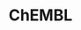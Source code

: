 ---
layout: default
bigquery: https://console.cloud.google.com/bigquery?p=patents-public-data&d=ebi_chembl&page=dataset
citation: '"The ChEMBL database in 2017." Anna Gaulton, Anne Hersey, Michał Nowotka,
  A Patrícia Bento, Jon Chambers, David Mendez, Prudence Mutowo, Francis Atkinson,
  Louisa J Bellis, Elena Cibrián-Uhalte, Mark Davies, Nathan Dedman, Anneli Karlsson,
  María Paula Magariños, John P Overington, George Papadatos, Ines Smit, Andrew R
  Leach Nucleic acids Research (2017) 45 (Database Issue), D945-D954'
contributors: European Bioinformatics Institute
cost: None
description: ChEMBL Data is a manually curated database of small molecules used in
  drug discovery, including information about existing patented drugs.
documentation: 'schema: https://www.ebi.ac.uk/chembl/db_schema


  '
last_edit: Mon, 04 Apr 2022 19:07:30 GMT
location: https://console.cloud.google.com/marketplace/product/google_patents_public_datasets/chembl
maintained_by: EMBL-EBI, an outstation of European Molecular Biology Laboratory
related_publications: '

  ChEMBL: towards direct deposition of bioassay data.


  Mendez D, Gaulton A, Bento AP, Chambers J, De Veij M, Félix E, Magariños MP, Mosquera
  JF, Mutowo P, Nowotka M, Gordillo-Marañón M, Hunter F, Junco L, Mugumbate G, Rodriguez-Lopez
  M, Atkinson F, Bosc N, Radoux CJ, Segura-Cabrera A, Hersey A, Leach AR.


  — Nucleic Acids Res. 2019; 47(D1):D930-D940. doi: 10.1093/nar/gky1075

  '
schema_fields:
- assay_organism
- idx
- bao_id
- ro3_pass
- mc_organism
- uo_units
- activity_comment
- mc_target_accession
- standard_value
- therapeutic_flag
- l7
- cell_ontology_id
- journal
- dosage_form
- smarts
- comments
- ap_id
- name
- warnref_id
- uberon_id
- ad_type
- ddd_id
- accession
- component_type
- enzyme_name
- irac_code
- potential_duplicate
- drug_record_id
- polymer_flag
- frac_class_id
- mol_irac_id
- usan_substem
- metabolite_record_id
- units
- last_active
- withdrawn_class
- prediction_method
- mol_atc_id
- prod_pat_id
- hbd
- standard_units
- parent_id
- domain_name
- protclasssyn_id
- nda_type
- standard_relation
- start_position
- syn_type
- oral
- pubmed_id
- molregno
- standard_upper_value
- aidx
- cell_source_tax_id
- assay_tissue
- l6
- active_molregno
- ref_id
- binding_site_comment
- publication_number
- sequence
- patent_no
- ddd_units
- warning_country
- aromatic_rings
- helm_notation
- pathway_id
- targrel_id
- creation_date
- site_name
- cell_name
- submission_date
- domain_description
- tissue_id
- hba
- protein_class_desc
- class_level
- molfile
- pathway_key
- mesh_heading
- warning_class
- structure_type
- patent_expire_date
- downgraded
- published_units
- res_stem_id
- substrate_record_id
- data_validity_comment
- mw_monoisotopic
- withdrawn_reason
- compsyn_id
- orig_description
- assay_source
- assay_strain
- level3_description
- sei
- clo_id
- indication_class
- usan_year
- first_in_class
- standard_inchi
- patent_id
- irac_class_id
- selectivity_comment
- direct_interaction
- organism
- assay_class_id
- ridx
- curated_by
- parent_molregno
- level5
- assay_desc
- max_phase
- drug_substance_flag
- l1
- ddd_admr
- warning_description
- smid
- num_ro5_violations
- published_relation
- abstract
- delist_flag
- innovator_company
- upper_value
- route
- assay_type
- atc_code
- version
- co_stem_id
- approval_date
- set_name
- value
- major_class
- type
- full_molformula
- met_conversion
- mw_freebase
- assay_tax_id
- efo_id
- parent_type
- l8
- disease_efficacy
- status
- l3
- std_act_id
- source
- mechanism_comment
- warning_id
- molecular_mechanism
- log_id
- cx_most_bpka
- ingredient
- chebi_par_id
- path
- relationship
- molsyn_id
- compd_id
- formulation_id
- assay_id
- db_source
- domain_id
- molecule_type
- priority
- protein_class_id
- ddd_value
- cellosaurus_id
- hrac_class_id
- cell_source_tissue
- availability_type
- level4_description
- src_assay_id
- component_synonym
- first_approval
- bao_format
- synonyms
- species_group_flag
- tid
- who_extra
- warning_type
- inorganic_flag
- targcomp_id
- cidx
- alert_set_id
- doi
- parent_go_id
- sitecomp_id
- standard_inchi_key
- sequence_md5sum
- db_version
- authors
- assay_test_type
- level4
- num_lipinski_ro5_violations
- efo_term
- pref_name
- domain_type
- qudt_units
- description
- drugind_id
- as_id
- mutation
- alogp
- pchembl_value
- toid
- bao_endpoint
- alert_id
- stem
- max_phase_for_ind
- mol_frac_id
- mecref_id
- canonical_smiles
- indref_id
- mol_hrac_id
- full_mwt
- oc_id
- active_ingredient
- compound_key
- acd_logd
- acd_most_apka
- hbd_lipinski
- definition
- metref_id
- confidence
- comp_go_id
- lle
- protein_class_synonym
- level2
- standard_type
- enzyme_tid
- relationship_type
- curation_comment
- issue
- hba_lipinski
- cpd_str_alert_id
- actsm_id
- chembl_id
- psa
- homologue
- volume
- activity_count
- company
- withdrawn_year
- who_name
- cl_lincs_id
- num_alerts
- title
- updated_on
- level1
- qed_weighted
- src_description
- doc_type
- ref_url
- withdrawn_country
- mesh_id
- predbind_id
- cx_most_apka
- target_mapping
- stem_class
- tid_fixed
- patent_use_code
- tax_id
- mechanism_of_action
- withdrawn_flag
- compound_name
- prodrug
- go_id
- previous_company
- heavy_atoms
- result_flag
- acd_most_bpka
- biocomp_id
- target_type
- normal_range_max
- l5
- l2
- aspect
- short_name
- hrac_code
- stat
- doc_id
- assay_param_id
- src_id
- cx_logd
- label
- published_value
- bto_id
- parameter_value
- rgid
- isoform
- standard_text_value
- drug_product_flag
- acd_logp
- source_domain_id
- variant_id
- end_position
- rtb
- l4
- country
- alert_name
- updated_by
- frac_code
- comp_class_id
- ref_type
- level3
- cell_source_organism
- cell_id
- le
- activity_id
- text_value
- annotation
- assay_category
- site_residues
- cell_description
- met_comment
- usan_stem_definition
- subgroup
- trade_name
- component_id
- black_box_warning
- src_short_name
- topical
- src_compound_id
- class_type
- entity_type
- relationship_desc
- strength
- caloha_id
- met_id
- related_tid
- target_desc
- last_page
- research_stem
- mc_tax_id
- mec_id
- warning_year
- assay_cell_type
- entity_id
- cx_logp
- usan_stem_id
- confidence_score
- action_type
- relation
- mc_target_name
- natural_product
- applicant_full_name
- bei
- record_id
- level1_description
- parenteral
- mc_target_type
- product_id
- ass_cls_map_id
- ddd_comment
- tbl
- standard_flag
- usan_stem
- site_id
- dosed_ingredient
- normal_range_min
- chirality
- published_type
- molecular_species
- year
- first_page
- level2_description
- parameter_type
- job_id
- assay_subcellular_fraction
shortname: chembl
tags:
- biotechnology
- health
- chemical
- bioinformatics
- medical
terms_of_use: CC BY-SA 3.0
title: ChEMBL
uuid: e232a192-965c-4ec9-904c-155b6dfe56c5
---